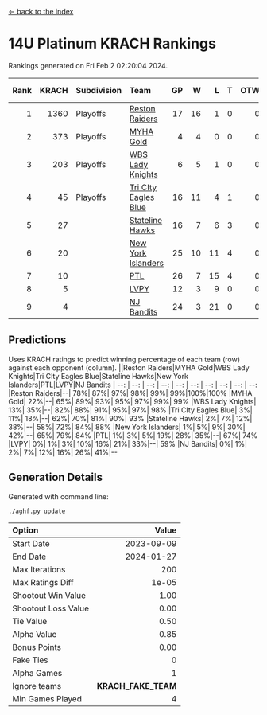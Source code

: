 [<- back to the index](readme.md)
# 14U Platinum KRACH Rankings
Rankings generated on Fri Feb  2 02:20:04 2024.

Rank|KRACH|Subdivision|Team|GP|W|L|T|OTW|OTL|SoS|Exp Wins|Win Diff
---:|---:|:---|:---|---:|---:|---:|---:|---:|---:|---:|---:|---:
1|1360|Playoffs|[Reston Raiders](https://gamesheetstats.com/seasons/3663/teams/140829/schedule)|17|16|1|0|0|0|451|16.8|-0.0
2|373|Playoffs|[MYHA Gold](https://gamesheetstats.com/seasons/3663/teams/140824/schedule)|4|4|0|0|0|0|12|4.9|0.0
3|203|Playoffs|[WBS Lady Knights](https://gamesheetstats.com/seasons/3663/teams/140825/schedule)|6|5|1|0|0|0|203|5.8|-0.0
4|45|Playoffs|[Tri CIty Eagles Blue](https://gamesheetstats.com/seasons/3663/teams/140831/schedule)|16|11|4|1|0|0|107|12.4|0.0
5|27||[Stateline Hawks](https://gamesheetstats.com/seasons/3663/teams/140830/schedule)|16|7|6|3|0|0|272|9.4|0.0
6|20||[New York Islanders](https://gamesheetstats.com/seasons/3663/teams/140832/schedule)|25|10|11|4|0|0|199|12.9|0.0
7|10||[PTL](https://gamesheetstats.com/seasons/3663/teams/140827/schedule)|26|7|15|4|0|0|226|9.9|0.0
8|5||[LVPY](https://gamesheetstats.com/seasons/3663/teams/140820/schedule)|12|3|9|0|0|0|120|3.9|0.0
9|4||[NJ Bandits](https://gamesheetstats.com/seasons/3663/teams/140828/schedule)|24|3|21|0|0|0|224|3.9|0.0

## Predictions
Uses KRACH ratings to predict winning percentage of each team (row) against each opponent (column).
||Reston Raiders|MYHA Gold|WBS Lady Knights|Tri CIty Eagles Blue|Stateline Hawks|New York Islanders|PTL|LVPY|NJ Bandits
| --: | --: | --: | --: | --: | --: | --: | --: | --: | --: 
|Reston Raiders|--| 78%| 87%| 97%| 98%| 99%| 99%|100%|100%
|MYHA Gold| 22%|--| 65%| 89%| 93%| 95%| 97%| 99%| 99%
|WBS Lady Knights| 13%| 35%|--| 82%| 88%| 91%| 95%| 97%| 98%
|Tri CIty Eagles Blue|  3%| 11%| 18%|--| 62%| 70%| 81%| 90%| 93%
|Stateline Hawks|  2%|  7%| 12%| 38%|--| 58%| 72%| 84%| 88%
|New York Islanders|  1%|  5%|  9%| 30%| 42%|--| 65%| 79%| 84%
|PTL|  1%|  3%|  5%| 19%| 28%| 35%|--| 67%| 74%
|LVPY|  0%|  1%|  3%| 10%| 16%| 21%| 33%|--| 59%
|NJ Bandits|  0%|  1%|  2%|  7%| 12%| 16%| 26%| 41%|--

## Generation Details

Generated with command line:
```
./aghf.py update
```

| Option | Value |
| :----- | ----: |
| Start Date | 2023-09-09 |
| End Date | 2024-01-27 |
| Max Iterations | 200 |
| Max Ratings Diff | 1e-05 |
| Shootout Win Value | 1.00 |
| Shootout Loss Value | 0.00 |
| Tie Value | 0.50 |
| Alpha Value | 0.85 |
| Bonus Points | 0.00 |
| Fake Ties | 0 |
| Alpha Games | 1 |
| Ignore teams | __KRACH_FAKE_TEAM__ |
| Min Games Played | 4 |

